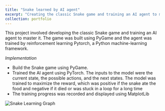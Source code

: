 ```yaml
---
title: "Snake learned by AI agent"
excerpt: "Creating the classic Snake game and training an AI agent to master it"
collection: portfolio
---
```


This project involved developing the classic Snake game and training an AI agent to master it. The game was built using PyGame and the agent was trained by reinforcement learning Pytorch, a Python machine-learning framework.

*Implementation*
  - Build the Snake game using PyGame.
  - Trained the AI agent using PyTorch. The inputs to the model were the current state, the possible actions, and the next states. The model was trained to maximize the reward, which was positive if the snake ate the food and negative if it died or was stuck in a loop for a long time
  - The training progress was recorded and displayed using MatplotLib



<img title="Snake Learning Graph" src="../images/Screenshot 2024-08-27 at 9.25.18 AM.png">
